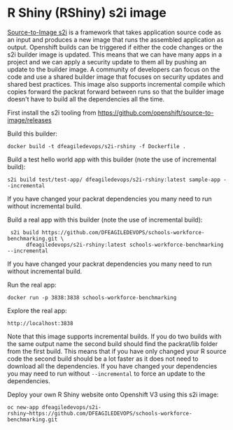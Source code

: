 
# R Shiny (RShiny) s2i image

[Source-to-Image s2i](https://docs.openshift.com/container-platform/3.6/architecture/core_concepts/builds_and_image_streams.html#source-build) is a framework that takes application source code as an input and produces a new image that runs the assembled application as output. Openshift builds can be triggered if either the code changes or the s2i builder image is updated. This means that we can have many apps in a project and we can apply a security update to them all by pushing an update to the builder image. A community of developers can focus on the code and use a shared builder image that focuses on security updates and shared best practices. This image also supports incremental compile which copies forward the packrat forward between runs so that the builder image doesn't have to build all the dependencies all the time.

First install the s2i tooling from https://github.com/openshift/source-to-image/releases

Build this builder: 

```
docker build -t dfeagiledevops/s2i-rshiny -f Dockerfile . 
```

Build a test hello world app with this builder (note the use of incremental build):

```
s2i build test/test-app/ dfeagiledevops/s2i-rshiny:latest sample-app --incremental
```

If you have changed your packrat dependencies you many need to run without incremental build. 

Build a real app with this builder (note the use of incremental build): 

```
 s2i build https://github.com/DFEAGILEDEVOPS/schools-workforce-benchmarking.git \
      dfeagiledevops/s2i-rshiny:latest schools-workforce-benchmarking --incremental
```

If you have changed your packrat dependencies you many need to run without incremental build. 

Run the real app: 

```
docker run -p 3838:3838 schools-workforce-benchmarking
```

Explore the real app:

```
http://localhost:3838
```

Note that this image supports incremental builds. If you do two builds with the same output name the second build should find the packrat/lib folder from the first build. This means that if you have only changed your R source code the second build should be a lot faster as it does not need to download all the dependencies. If you have changed your dependencies you may need to run without `--incremental` to force an update to the dependencies.  

Deploy your own R Shiny website onto Openshift V3 using this s2i image: 

```
oc new-app dfeagiledevops/s2i-rshiny~https://github.com/DFEAGILEDEVOPS/schools-workforce-benchmarking.git
```
